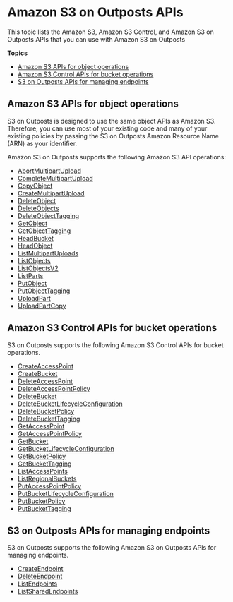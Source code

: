 # Amazon S3 on Outposts APIs<a name="S3OutpostsAPI"></a>

This topic lists the Amazon S3, Amazon S3 Control, and Amazon S3 on Outposts APIs that you can use with Amazon S3 on Outposts

**Topics**
+ [Amazon S3 APIs for object operations](#S3OutpostsAPIsObject)
+ [Amazon S3 Control APIs for bucket operations](#S3OutpostsAPIsBucket)
+ [S3 on Outposts APIs for managing endpoints](#S3OutpostsAPIs)

## Amazon S3 APIs for object operations<a name="S3OutpostsAPIsObject"></a>

S3 on Outposts is designed to use the same object APIs as Amazon S3\. Therefore, you can use most of your existing code and many of your existing policies by passing the S3 on Outposts Amazon Resource Name \(ARN\) as your identifier\.

Amazon S3 on Outposts supports the following Amazon S3 API operations:
+ [AbortMultipartUpload](https://docs.aws.amazon.com/AmazonS3/latest/API/API_AbortMultipartUpload.html)
+ [CompleteMultipartUpload](https://docs.aws.amazon.com/AmazonS3/latest/API/API_CompleteMultipartUpload.html)
+ [CopyObject](https://docs.aws.amazon.com/AmazonS3/latest/API/API_CopyObject.html)
+ [CreateMultipartUpload](https://docs.aws.amazon.com/AmazonS3/latest/API/API_CreateMultipartUpload.html)
+ [DeleteObject](https://docs.aws.amazon.com/AmazonS3/latest/API/API_DeleteObject.html)
+ [DeleteObjects](https://docs.aws.amazon.com/AmazonS3/latest/API/API_DeleteObjects.html)
+ [DeleteObjectTagging](https://docs.aws.amazon.com/AmazonS3/latest/API/API_DeleteObjectTagging.html)
+ [GetObject](https://docs.aws.amazon.com/AmazonS3/latest/API/API_GetObject.html)
+ [GetObjectTagging](https://docs.aws.amazon.com/AmazonS3/latest/API/API_GetObjectTagging.html)
+ [HeadBucket](https://docs.aws.amazon.com/AmazonS3/latest/API/API_HeadBucket.html)
+ [HeadObject](https://docs.aws.amazon.com/AmazonS3/latest/API/API_HeadObject.html)
+ [ListMultipartUploads](https://docs.aws.amazon.com/AmazonS3/latest/API/API_ListMultipartUploads.html)
+ [ListObjects](https://docs.aws.amazon.com/AmazonS3/latest/API/API_ListObjects.html)
+ [ListObjectsV2](https://docs.aws.amazon.com/AmazonS3/latest/API/API_ListObjectsV2.html)
+ [ListParts](https://docs.aws.amazon.com/AmazonS3/latest/API/API_ListParts.html)
+ [PutObject](https://docs.aws.amazon.com/AmazonS3/latest/API/API_PutObject.html)
+ [PutObjectTagging](https://docs.aws.amazon.com/AmazonS3/latest/API/API_PutObjectTagging.html)
+ [UploadPart](https://docs.aws.amazon.com/AmazonS3/latest/API/API_UploadPart.html)
+ [UploadPartCopy](https://docs.aws.amazon.com/AmazonS3/latest/API/API_UploadPartCopy.html)

## Amazon S3 Control APIs for bucket operations<a name="S3OutpostsAPIsBucket"></a>

S3 on Outposts supports the following Amazon S3 Control APIs for bucket operations\.
+ [CreateAccessPoint](https://docs.aws.amazon.com/AmazonS3/latest/API/API_control_CreateAccessPoint.html)
+ [CreateBucket](https://docs.aws.amazon.com/AmazonS3/latest/API/API_control_CreateBucket.html)
+ [DeleteAccessPoint](https://docs.aws.amazon.com/AmazonS3/latest/API/API_control_DeleteAccessPoint.html)
+ [DeleteAccessPointPolicy](https://docs.aws.amazon.com/AmazonS3/latest/API/API_control_DeleteAccessPointPolicy.html)
+ [DeleteBucket](https://docs.aws.amazon.com/AmazonS3/latest/API/API_control_DeleteBucket.html)
+ [DeleteBucketLifecycleConfiguration](https://docs.aws.amazon.com/AmazonS3/latest/API/API_control_DeleteBucketLifecycleConfiguration.html)
+ [DeleteBucketPolicy](https://docs.aws.amazon.com/AmazonS3/latest/API/API_control_DeleteBucketPolicy.html)
+ [DeleteBucketTagging](https://docs.aws.amazon.com/AmazonS3/latest/API/API_control_DeleteBucketTagging.html)
+ [GetAccessPoint](https://docs.aws.amazon.com/AmazonS3/latest/API/API_control_GetAccessPoint.html)
+ [GetAccessPointPolicy](https://docs.aws.amazon.com/AmazonS3/latest/API/API_control_GetAccessPointPolicy.html)
+ [GetBucket](https://docs.aws.amazon.com/AmazonS3/latest/API/API_control_GetBucket.html)
+ [GetBucketLifecycleConfiguration](https://docs.aws.amazon.com/AmazonS3/latest/API/API_control_GetBucketLifecycleConfiguration.html)
+ [GetBucketPolicy](https://docs.aws.amazon.com/AmazonS3/latest/API/AmazonS3/latest/API/API_control_GetBucketPolicy.html)
+ [GetBucketTagging](https://docs.aws.amazon.com/AmazonS3/latest/API/AmazonS3/latest/API/API_control_GetBucketTagging.html)
+ [ListAccessPoints](https://docs.aws.amazon.com/AmazonS3/latest/API/AmazonS3/latest/API/API_control_ListAccessPoints.html)
+ [ListRegionalBuckets](https://docs.aws.amazon.com/AmazonS3/latest/API/API_control_ListRegionalBuckets.html)
+ [PutAccessPointPolicy](https://docs.aws.amazon.com/AmazonS3/latest/API/API_control_PutAccessPointPolicy.html)
+ [PutBucketLifecycleConfiguration](https://docs.aws.amazon.com/AmazonS3/latest/API/AmazonS3/latest/API/API_control_PutBucketLifecycleConfiguration.html)
+ [PutBucketPolicy](https://docs.aws.amazon.com/AmazonS3/latest/API/API_control_PutBucketPolicy.html)
+ [PutBucketTagging](https://docs.aws.amazon.com/AmazonS3/latest/API/API_control_PutBucketTagging.html)

## S3 on Outposts APIs for managing endpoints<a name="S3OutpostsAPIs"></a>

S3 on Outposts supports the following Amazon S3 on Outposts APIs for managing endpoints\.
+ [CreateEndpoint](https://docs.aws.amazon.com/AmazonS3/latest/API/API_s3outposts_CreateEndpoint.html)
+ [DeleteEndpoint](https://docs.aws.amazon.com/AmazonS3/latest/API/API_s3outposts_DeleteEndpoint.html)
+ [ListEndpoints](https://docs.aws.amazon.com/AmazonS3/latest/API/API_s3outposts_ListEndpoints.html)
+ [ListSharedEndpoints](https://docs.aws.amazon.com/AmazonS3/latest/API/API_s3outposts_ListSharedEndpoints.html)
